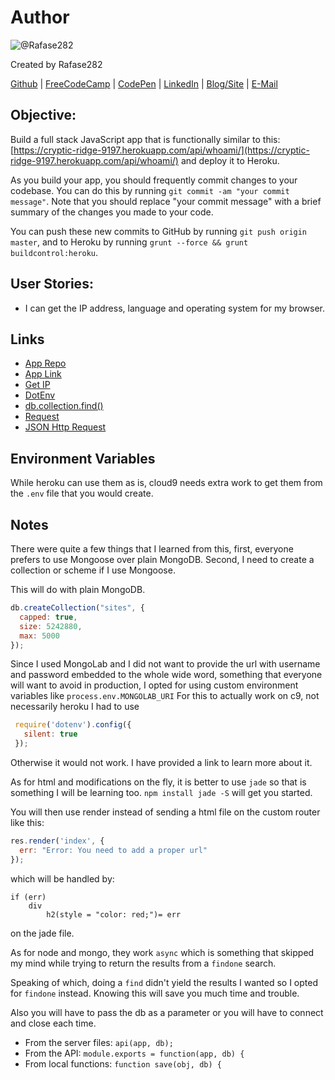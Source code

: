 # Author
![@Rafase282](https://avatars0.githubusercontent.com/Rafase282?&s=128)

Created by Rafase282

[Github](https://github.com/Rafase282) | [FreeCodeCamp](http://www.freecodecamp.com/rafase282) | [CodePen](http://codepen.io/Rafase282/) | [LinkedIn](https://www.linkedin.com/in/rafase282) | [Blog/Site](https://rafase282.wordpress.com/) | [E-Mail](mailto:rafase282@gmail.com)

## Objective:
Build a full stack JavaScript app that is functionally similar to this: [https://cryptic-ridge-9197.herokuapp.com/api/whoami/](https://cryptic-ridge-9197.herokuapp.com/api/whoami/) and deploy it to Heroku.

As you build your app, you should frequently commit changes to your codebase. You can do this by running `git commit -am "your commit message"`. Note that you should replace "your commit message" with a brief summary of the changes you made to your code.

You can push these new commits to GitHub by running `git push origin master`, and to Heroku by running `grunt --force && grunt buildcontrol:heroku`.

## User Stories:
- I can get the IP address, language and operating system for my browser.

## Links
- [App Repo](https://github.com/Rafase282/header-parser)
- [App Link](https://header-parser.herokuapp.com/)
- [Get IP](http://stackoverflow.com/questions/10849687/express-js-how-to-get-remote-client-address)
- [DotEnv](https://www.npmjs.com/package/dotenv)
- [db.collection.find()](https://docs.mongodb.org/manual/reference/method/db.collection.find/#db.collection.find)
- [Request](https://www.npmjs.com/package/request)
- [JSON Http Request](http://www.w3schools.com/json/json_http.asp)

## Environment Variables
While heroku can use them as is, cloud9 needs extra work to get them from the `.env` file that you would create.

## Notes
There were quite a few things that I learned from this, first, everyone prefers to use Mongoose over plain MongoDB. Second, I need to create a collection or scheme if I use Mongoose.

This will do with plain MongoDB.

```js
db.createCollection("sites", {
  capped: true,
  size: 5242880,
  max: 5000
});
```

Since I used MongoLab and I did not want to provide the url with username and password embedded to the whole wide word, something that everyone will want to avoid in production, I opted for using custom environment variables like `process.env.MONGOLAB_URI`  For this to actually work on c9, not necessarily heroku I had to use

```js
 require('dotenv').config({
   silent: true
 });
```

Otherwise it would not work. I have provided a link to learn more about it.

As for html and modifications on the fly, it is better to use `jade` so that is something I will be learning too. `npm install jade -S` will get you started.

You will then use render instead of sending a html file on the custom router like this:

```js
res.render('index', {
  err: "Error: You need to add a proper url"
});
```

which will be handled by:

```jade
if (err)
    div
        h2(style = "color: red;")= err
```

on the jade file.

As for node and mongo, they work `async` which is something that skipped my mind while trying to return the results from a `findone` search.

Speaking of which, doing a `find` didn't yield the results I wanted so I opted for `findone` instead. Knowing this will save you much time and trouble.

Also you will have to pass the db as a parameter or you will have to connect and close each time.
- From the server files: `api(app, db);`
- From the API: `module.exports = function(app, db) {`
- From local functions: `function save(obj, db) {`
